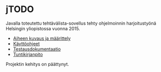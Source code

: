 # jTODO
Javalla toteutettu tehtävälista-sovellus tehty ohjelmoinnin harjoitustyönä Helsingin yliopistossa vuonna 2015.

 - [Aiheen kuvaus ja määrittely](dokumentointi/aiheenKuvausJaRakenne.md)
 - [Käyttöohjeet](dokumentointi/kayttoOhjeet.md)
 - [Testausdokumentaatio](dokumentointi/testausDokumentti.md)
 - [Tuntikirjanpito](dokumentointi/tuntiKirjanpito.md)

Projektin kehitys on päättynyt.

